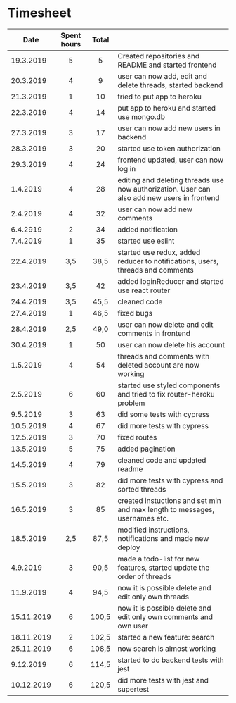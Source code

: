 # Timesheet

| Date          | Spent hours   | Total |       |
| ------------- |:-------------:|:-----:| :-----
| 19.3.2019 | 5  | 5 | Created repositories and README and started frontend|
| 20.3.2019 | 4  | 9 | user can now add, edit and delete threads, started backend |
| 21.3.2019 | 1  | 10 | tried to put app to heroku |
| 22.3.2019 | 4  | 14 | put app to heroku and started use mongo.db |
| 27.3.2019 | 3  | 17 | user can now add new users in backend |
| 28.3.2019 | 3  | 20 | started use token authorization |
| 29.3.2019 | 4  | 24 | frontend updated, user can now log in |
| 1.4.2019 | 4 | 28 | editing and deleting threads use now authorization. User can also add new users in frontend |
| 2.4.2019 | 4 | 32 | user can now add new comments |
| 6.4.2919 | 2 | 34 | added notification |
| 7.4.2019 | 1 | 35 | started use eslint |
| 22.4.2019 | 3,5 | 38,5 | started use redux, added reducer to notifications, users, threads and comments |
| 23.4.2019 | 3,5 | 42 | added loginReducer and started use react router |
| 24.4.2019 | 3,5 | 45,5 | cleaned code |
| 27.4.2019 | 1 | 46,5 | fixed bugs |
| 28.4.2019 | 2,5 | 49,0 | user can now delete and edit comments in frontend|
| 30.4.2019 | 1 | 50 | user can now delete his account|
| 1.5.2019 | 4 | 54 | threads and comments with deleted account are now working |
| 2.5.2019 | 6 | 60 | started use styled components and tried to fix router-heroku problem |
| 9.5.2019 | 3 | 63 | did some tests with cypress |
| 10.5.2019 | 4 | 67 | did more tests with cypress |
| 12.5.2019 | 3 | 70 | fixed routes |
| 13.5.2019 | 5 | 75 | added pagination |
| 14.5.2019 | 4 | 79 | cleaned code and updated readme |
| 15.5.2019 | 3 | 82 | did more tests with cypress and sorted threads |
| 16.5.2019 | 3 | 85 | created instuctions and set min and max length to messages, usernames etc. |
| 18.5.2019 | 2,5 | 87,5 | modified instructions, notifications and made new deploy |
| 4.9.2019 | 3 | 90,5 | made a todo-list for new features, started update the order of threads |
| 11.9.2019 | 4 | 94,5 | now it is possible delete and edit only own threads |
| 15.11.2019 | 6 | 100,5 | now it is possible delete and edit only own comments and own user |
| 18.11.2019 | 2 | 102,5 | started a new feature: search |
| 25.11.2019 | 6 | 108,5 | now search is almost working |
| 9.12.2019 | 6 | 114,5 | started to do backend tests with jest |
| 10.12.2019 | 6 | 120,5 | did more tests with jest and supertest |